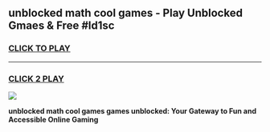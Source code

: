 
## unblocked math cool games - Play Unblocked Gmaes & Free #ld1sc
<h3>
<a href="https://premium.freeplayer.one?title=unblocked_math_cool_games&ref=01M">CLICK TO PLAY</a></h3>
<hr>

<h3>
<a href="https://premium.freeplayer.one?title=unblocked_math_cool_games&ref=01M">CLICK 2 PLAY</a>
  
</h3>

<a href="https://premium.freeplayer.one?title=unblocked_math_cool_games&ref=01M"><img src="https://clearcache.store/games.png"></a>


**unblocked math cool games games unblocked: Your Gateway to Fun and Accessible Online Gaming**
